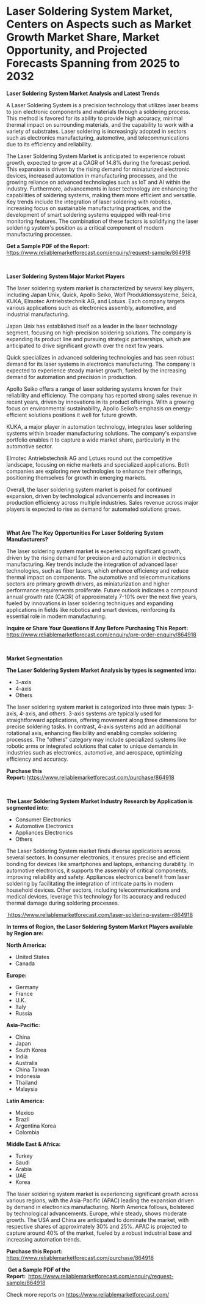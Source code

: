 <p><h1>Laser Soldering System Market, Centers on Aspects such as Market Growth Market Share, Market Opportunity, and Projected Forecasts Spanning from 2025 to 2032</h1></p><p><strong>Laser Soldering System Market Analysis and Latest Trends</strong></p>
<p><p>A Laser Soldering System is a precision technology that utilizes laser beams to join electronic components and materials through a soldering process. This method is favored for its ability to provide high accuracy, minimal thermal impact on surrounding materials, and the capability to work with a variety of substrates. Laser soldering is increasingly adopted in sectors such as electronics manufacturing, automotive, and telecommunications due to its efficiency and reliability.</p><p>The Laser Soldering System Market is anticipated to experience robust growth, expected to grow at a CAGR of 14.8% during the forecast period. This expansion is driven by the rising demand for miniaturized electronic devices, increased automation in manufacturing processes, and the growing reliance on advanced technologies such as IoT and AI within the industry. Furthermore, advancements in laser technology are enhancing the capabilities of soldering systems, making them more efficient and versatile. Key trends include the integration of laser soldering with robotics, increasing focus on sustainable manufacturing practices, and the development of smart soldering systems equipped with real-time monitoring features. The combination of these factors is solidifying the laser soldering system's position as a critical component of modern manufacturing processes.</p></p>
<p><strong>Get a Sample PDF of the Report:&nbsp;</strong> <a href="https://www.reliablemarketforecast.com/enquiry/request-sample/864918?utm_campaign=2255&utm_medium=2&utm_source=Github&utm_content=ia&utm_term=19022025&utm_id=laser-soldering-system">https://www.reliablemarketforecast.com/enquiry/request-sample/864918</a></p>
<p>&nbsp;</p>
<p><strong>Laser Soldering System Major Market Players</strong></p>
<p><p>The laser soldering system market is characterized by several key players, including Japan Unix, Quick, Apollo Seiko, Wolf Produktionssysteme, Seica, KUKA, Elmotec Antriebstechnik AG, and Lotuxs. Each company targets various applications such as electronics assembly, automotive, and industrial manufacturing.</p><p>Japan Unix has established itself as a leader in the laser technology segment, focusing on high-precision soldering solutions. The company is expanding its product line and pursuing strategic partnerships, which are anticipated to drive significant growth over the next few years. </p><p>Quick specializes in advanced soldering technologies and has seen robust demand for its laser systems in electronics manufacturing. The company is expected to experience steady market growth, fueled by the increasing demand for automation and precision in production.</p><p>Apollo Seiko offers a range of laser soldering systems known for their reliability and efficiency. The company has reported strong sales revenue in recent years, driven by innovations in its product offerings. With a growing focus on environmental sustainability, Apollo Seiko’s emphasis on energy-efficient solutions positions it well for future growth.</p><p>KUKA, a major player in automation technology, integrates laser soldering systems within broader manufacturing solutions. The company's expansive portfolio enables it to capture a wide market share, particularly in the automotive sector. </p><p>Elmotec Antriebstechnik AG and Lotuxs round out the competitive landscape, focusing on niche markets and specialized applications. Both companies are exploring new technologies to enhance their offerings, positioning themselves for growth in emerging markets.</p><p>Overall, the laser soldering system market is poised for continued expansion, driven by technological advancements and increases in production efficiency across multiple industries. Sales revenue across major players is expected to rise as demand for automated solutions grows.</p></p>
<p>&nbsp;</p>
<p><strong>What Are The Key Opportunities For Laser Soldering System Manufacturers?</strong></p>
<p><p>The laser soldering system market is experiencing significant growth, driven by the rising demand for precision and automation in electronics manufacturing. Key trends include the integration of advanced laser technologies, such as fiber lasers, which enhance efficiency and reduce thermal impact on components. The automotive and telecommunications sectors are primary growth drivers, as miniaturization and higher performance requirements proliferate. Future outlook indicates a compound annual growth rate (CAGR) of approximately 7-10% over the next five years, fueled by innovations in laser soldering techniques and expanding applications in fields like robotics and smart devices, reinforcing its essential role in modern manufacturing.</p></p>
<p><strong>Inquire or Share Your Questions If Any Before Purchasing This Report:</strong> <a href="https://www.reliablemarketforecast.com/enquiry/pre-order-enquiry/864918?utm_campaign=2255&utm_medium=2&utm_source=Github&utm_content=ia&utm_term=19022025&utm_id=laser-soldering-system">https://www.reliablemarketforecast.com/enquiry/pre-order-enquiry/864918</a></p>
<p>&nbsp;</p>
<p><strong>Market Segmentation</strong></p>
<p><strong>The Laser Soldering System Market Analysis by types is segmented into:</strong></p>
<p><ul><li>3-axis</li><li>4-axis</li><li>Others</li></ul></p>
<p><p>The laser soldering system market is categorized into three main types: 3-axis, 4-axis, and others. 3-axis systems are typically used for straightforward applications, offering movement along three dimensions for precise soldering tasks. In contrast, 4-axis systems add an additional rotational axis, enhancing flexibility and enabling complex soldering processes. The "others" category may include specialized systems like robotic arms or integrated solutions that cater to unique demands in industries such as electronics, automotive, and aerospace, optimizing efficiency and accuracy.</p></p>
<p><strong>Purchase this Report:&nbsp;</strong><a href="https://www.reliablemarketforecast.com/purchase/864918?utm_campaign=2255&utm_medium=2&utm_source=Github&utm_content=ia&utm_term=19022025&utm_id=laser-soldering-system">https://www.reliablemarketforecast.com/purchase/864918</a></p>
<p>&nbsp;</p>
<p><strong>The Laser Soldering System Market Industry Research by Application is segmented into:</strong></p>
<p><ul><li>Consumer Electronics</li><li>Automotive Electronics</li><li>Appliances Electronics</li><li>Others</li></ul></p>
<p><p>The Laser Soldering System market finds diverse applications across several sectors. In consumer electronics, it ensures precise and efficient bonding for devices like smartphones and laptops, enhancing durability. In automotive electronics, it supports the assembly of critical components, improving reliability and safety. Appliances electronics benefit from laser soldering by facilitating the integration of intricate parts in modern household devices. Other sectors, including telecommunications and medical devices, leverage this technology for its accuracy and reduced thermal damage during soldering processes.</p></p>
<p><a href="https://www.reliablemarketforecast.com/laser-soldering-system-r864918?utm_campaign=2255&utm_medium=2&utm_source=Github&utm_content=ia&utm_term=19022025&utm_id=laser-soldering-system">&nbsp;https://www.reliablemarketforecast.com/laser-soldering-system-r864918</a></p>
<p><strong>In terms of Region, the Laser Soldering System Market Players available by Region are:</strong></p>
<p>
    <p> <strong> North America: </strong>
        <ul>
            <li>United States</li>
            <li>Canada</li>
        </ul>
        </p> 
    <p> <strong> Europe: </strong>
        <ul>
            <li>Germany</li>
            <li>France</li>
            <li>U.K.</li>
            <li>Italy</li>
            <li>Russia</li>
        </ul>
        </p> 
    <p> <strong> Asia-Pacific: </strong>
        <ul>
            <li>China</li>
            <li>Japan</li>
            <li>South Korea</li>
            <li>India</li>
            <li>Australia</li>
            <li>China Taiwan</li>
            <li>Indonesia</li>
            <li>Thailand</li>
            <li>Malaysia</li>
        </ul>
        </p> 
    <p> <strong> Latin America: </strong>
        <ul>
            <li>Mexico</li>
            <li>Brazil</li>
            <li>Argentina Korea</li>
            <li>Colombia</li>
        </ul>
        </p> 
    <p> <strong> Middle East & Africa: </strong>
        <ul>
            <li>Turkey</li>
            <li>Saudi</li>
            <li>Arabia</li>
            <li>UAE</li>
            <li>Korea</li>
        </ul>
    </p>
    </p>
<p><p>The laser soldering system market is experiencing significant growth across various regions, with the Asia-Pacific (APAC) leading the expansion driven by demand in electronics manufacturing. North America follows, bolstered by technological advancements. Europe, while steady, shows moderate growth. The USA and China are anticipated to dominate the market, with respective shares of approximately 30% and 25%. APAC is projected to capture around 40% of the market, fueled by a robust industrial base and increasing automation trends.</p></p>
<p><strong>Purchase this Report: </strong><a href="https://www.reliablemarketforecast.com/purchase/864918?utm_campaign=2255&utm_medium=2&utm_source=Github&utm_content=ia&utm_term=19022025&utm_id=laser-soldering-system">https://www.reliablemarketforecast.com/purchase/864918</a></p>
<p>&nbsp;<strong>Get a Sample PDF of the Report:&nbsp;&nbsp;</strong><a href="https://www.reliablemarketforecast.com/enquiry/request-sample/864918?utm_campaign=2255&utm_medium=2&utm_source=Github&utm_content=ia&utm_term=19022025&utm_id=laser-soldering-system">https://www.reliablemarketforecast.com/enquiry/request-sample/864918</a></p>
<p><strong></strong></p>
<p>Check more reports on <a href="https://www.reliablemarketforecast.com/?utm_campaign=2255&utm_medium=2&utm_source=Github&utm_content=ia&utm_term=19022025&utm_id=laser-soldering-system">https://www.reliablemarketforecast.com/</a></p>